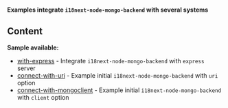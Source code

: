 #### Examples integrate `i18next-node-mongo-backend` with several systems

## Content

**Sample available:**

- [with-express](./with-express/README.md) - Integrate `i18next-node-mongo-backend` with `express` server
- [connect-with-uri](./connect-with-uri/README.md) - Example initial `i18next-node-mongo-backend` with `uri` option
- [connect-with-mongoclient](./connect-with-mongoclient/README.md) - Example initial `i18next-node-mongo-backend` with `client` option
